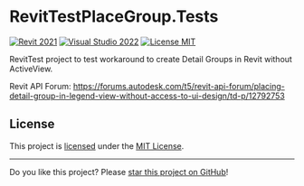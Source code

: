 ﻿# RevitTestPlaceGroup.Tests

[![Revit 2021](https://img.shields.io/badge/Revit-2021+-blue.svg)](../..)
[![Visual Studio 2022](https://img.shields.io/badge/Visual%20Studio-2022-blue)](../..)
[![License MIT](https://img.shields.io/badge/License-MIT-blue.svg)](LICENSE)

RevitTest project to test workaround to create Detail Groups in Revit without ActiveView.

Revit API Forum: https://forums.autodesk.com/t5/revit-api-forum/placing-detail-group-in-legend-view-without-access-to-ui-design/td-p/12792753

## License

This project is [licensed](LICENSE) under the [MIT License](https://en.wikipedia.org/wiki/MIT_License).

---

Do you like this project? Please [star this project on GitHub](../../stargazers)!
